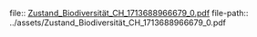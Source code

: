 file:: [Zustand_Biodiversität_CH_1713688966679_0.pdf](../assets/Zustand_Biodiversität_CH_1713688966679_0.pdf)
file-path:: ../assets/Zustand_Biodiversität_CH_1713688966679_0.pdf
